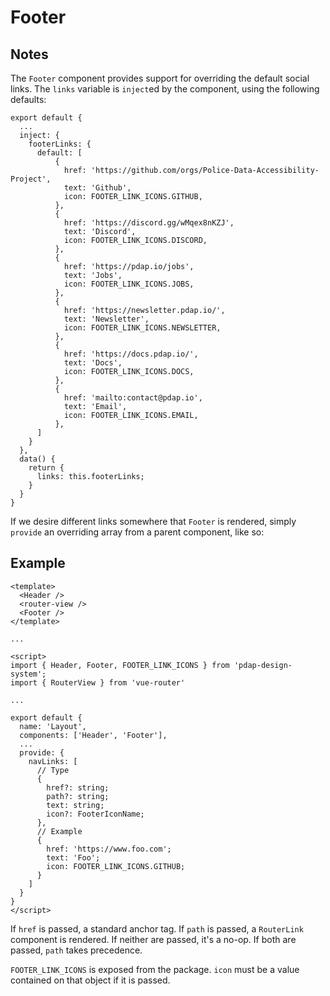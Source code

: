 # Footer

## Notes

The `Footer` component provides support for overriding the default social links. The `links` variable is `inject`ed by the component, using the following defaults:

```vue
export default {
  ...
  inject: {
    footerLinks: {
      default: [
          {
            href: 'https://github.com/orgs/Police-Data-Accessibility-Project',
            text: 'Github',
            icon: FOOTER_LINK_ICONS.GITHUB,
          },
          {
            href: 'https://discord.gg/wMqex8nKZJ',
            text: 'Discord',
            icon: FOOTER_LINK_ICONS.DISCORD,
          },
          {
            href: 'https://pdap.io/jobs',
            text: 'Jobs',
            icon: FOOTER_LINK_ICONS.JOBS,
          },
          {
            href: 'https://newsletter.pdap.io/',
            text: 'Newsletter',
            icon: FOOTER_LINK_ICONS.NEWSLETTER,
          },
          {
            href: 'https://docs.pdap.io/',
            text: 'Docs',
            icon: FOOTER_LINK_ICONS.DOCS,
          },
          {
            href: 'mailto:contact@pdap.io',
            text: 'Email',
            icon: FOOTER_LINK_ICONS.EMAIL,
          },
      ]
    }
  },
  data() {
    return {
      links: this.footerLinks;
    }
  }
}
```

If we desire different links somewhere that `Footer` is rendered, simply `provide` an overriding array from a parent component, like so:

## Example

```vue
<template>
  <Header />
  <router-view />
  <Footer />
</template>

...

<script>
import { Header, Footer, FOOTER_LINK_ICONS } from 'pdap-design-system';
import { RouterView } from 'vue-router'

...

export default {
  name: 'Layout',
  components: ['Header', 'Footer'],
  ...
  provide: {
    navLinks: [
      // Type
      {
        href?: string;
        path?: string;
        text: string;
        icon?: FooterIconName;
      },
      // Example
      {
        href: 'https://www.foo.com';
        text: 'Foo';
        icon: FOOTER_LINK_ICONS.GITHUB;
      }
    ]
  }
}
</script>
```

If `href` is passed, a standard anchor tag. If `path` is passed, a `RouterLink` component is rendered.
If neither are passed, it's a no-op.
If both are passed, `path` takes precedence.

`FOOTER_LINK_ICONS` is exposed from the package. `icon` must be a value contained on that object if it is passed.